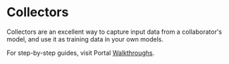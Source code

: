 # Collectors

Collectors are an excellent way to capture input data from a collaborator's model, and use it as training data in your own models.


For step-by-step guides, visit Portal [Walkthroughs]().


